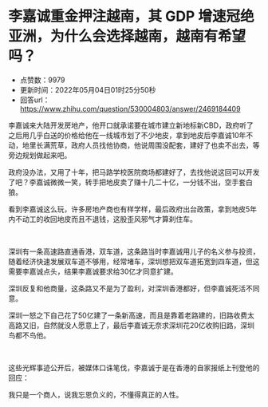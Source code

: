# 李嘉诚重金押注越南，其 GDP 增速冠绝亚洲，为什么会选择越南，越南有希望吗？
- 点赞数：9979
- 更新时间：2022年05月04日01时25分50秒
- 回答url：https://www.zhihu.com/question/530004803/answer/2469184409
<body>
 <p data-pid="P7MwBEwv">李嘉诚来大陆开发房地产，他开口就承诺要在城市建立新地标新CBD，政府听了之后用几乎白送的价格给他在一线城市划了不少地皮，拿到地皮后李嘉诚10年不动，地里长满荒草，政府人员找他协商，他说周围没配套，建好了也卖不出去，等旁边规划做起来吧。</p>
 <p data-pid="Ri5VaX24">政府没办法，又用了十年，把马路学校医院商场都建好了，去找他说这回可以开发了吧？李嘉诚微微一笑，转手把地皮卖了赚十几二十亿，一分钱不出，空手套白狼。</p>
 <p data-pid="r7uRSQU2">看到李嘉诚这么玩，许多房地产商也有样学样，最后政府出台政策，拿到地皮5年内不动工的收回地皮而且不退钱，这股歪风邪气才算刹住车。</p>
 <p class="ztext-empty-paragraph"><br></p>
 <p data-pid="MZo9qgmo">深圳有一条高速路直通香港，双车道，这条路当时李嘉诚用儿子的名义参与投资，随着经济快速发展双车道不够用，经常堵车，深圳想把双车道拓宽到四车道，但这需要李嘉诚点头，结果李嘉诚要求给30亿才同意扩建。</p>
 <p data-pid="NqTuFIj_">深圳反复和他商量，这条路又不是为了盈利，对深圳香港都好，但李嘉诚死活不同意。</p>
 <p data-pid="eFWqAq0w">深圳一怒之下自己花了50亿建了一条新高速，而且是靠着老路建的，旧路收费太高路又旧，自然就没人愿意上了，最后李嘉诚无奈求深圳花20亿收购旧路，深圳鸟都不鸟他。</p>
 <p class="ztext-empty-paragraph"><br></p>
 <p data-pid="AQAXpPO7">这些光辉事迹公开后，被媒体口诛笔伐，李嘉诚于是在香港的自家报纸上刊登他的回应：</p>
 <p data-pid="AzBhtAiR">我只是一个商人，说我忘恩负义的，不懂得真正的人性。</p>
</body>